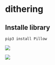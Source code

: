 # dithering

## Installe library 
```pip3 install Pillow```


![](https://raw.githubusercontent.com/ericgaspar/dithering/master/image.jpg)

![](https://raw.githubusercontent.com/ericgaspar/dithering/master/dithere_image.png)

